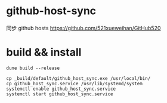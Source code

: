 # github-host-sync
同步 github hosts  https://github.com/521xueweihan/GitHub520

# build && install
```
dune build --release

cp _build/default/github_host_sync.exe /usr/local/bin/
cp github_host_sync.service /usr/lib/systemd/system
systemctl enable github_host_sync.service
systemctl start github_host_sync.service
```